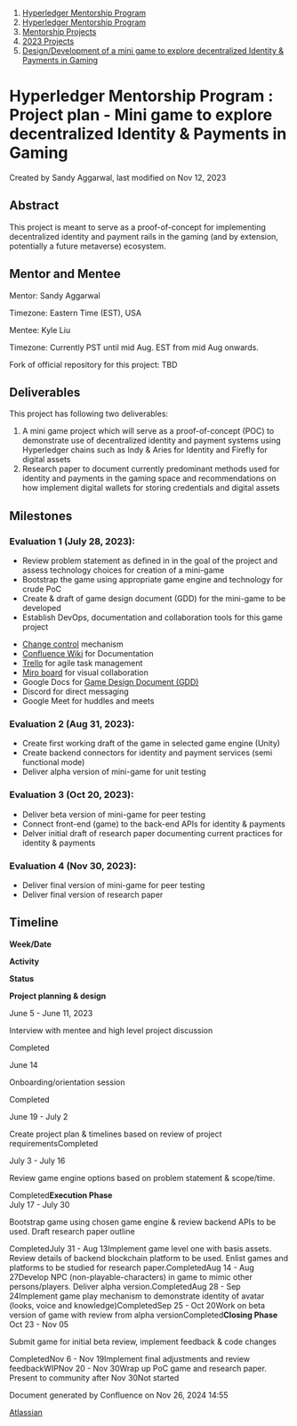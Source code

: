 1. [Hyperledger Mentorship Program](index.html)
2. [Hyperledger Mentorship Program](Hyperledger-Mentorship-Program_21954571.html)
3. [Mentorship Projects](Mentorship-Projects_21954604.html)
4. [2023 Projects](2023-Projects_21954865.html)
5. [Design/Development of a mini game to explore decentralized Identity &amp; Payments in Gaming](21954915.html)

# Hyperledger Mentorship Program : Project plan - Mini game to explore decentralized Identity &amp; Payments in Gaming

Created by Sandy Aggarwal, last modified on Nov 12, 2023

## **Abstract**

This project is meant to serve as a proof-of-concept for implementing decentralized identity and payment rails in the gaming (and by extension, potentially a future metaverse) ecosystem.

## **Mentor and Mentee**

Mentor: Sandy Aggarwal

Timezone: Eastern Time (EST), USA

Mentee: Kyle Liu

Timezone: Currently PST until mid Aug. EST from mid Aug onwards. 

Fork of official repository for this project: TBD

## **Deliverables**

This project has following two deliverables: 

1. A mini game project which will serve as a proof-of-concept (POC) to demonstrate use of decentralized identity and payment systems using Hyperledger chains such as Indy &amp; Aries for Identity and Firefly for digital assets
2. Research paper to document currently predominant methods used for identity and payments in the gaming space and recommendations on how implement digital wallets for storing credentials and digital assets

## **Milestones**

### **Evaluation 1 (July 28, 2023):**

- Review problem statement as defined in in the goal of the project and assess technology choices for creation of a mini-game
- Bootstrap the game using appropriate game engine and technology for crude PoC
- Create &amp; draft of game design document (GDD) for the mini-game to be developed
- Establish DevOps, documentation and collaboration tools for this game project

<!--THE END-->

- [Change control](https://dashboard.unity3d.com/devops/organizations/2474258917383/plastic-scm/organizations/Flamebom/repositories/HyperledgerPOC) mechanism
- [Confluence Wiki](https://lf-hyperledger.atlassian.net/wiki/x/DkFHAQ) for Documentation
- [Trello](https://trello.com/b/5o5QQu3x/hyperledger-mentorship-project) for agile task management
- [Miro board](https://miro.com/welcomeonboard/Q2RNdGdvblRvdHZkQW9IOEFrUmRCRVFUWU1lZXZQUzlQTXBLemNYS2RKT05SOXo3bVZzVndjMnhubTlRanFCbHwzNDU4NzY0NTQ1MDQ3NTk4NTMzfDI=?share_link_id=342683668340) for visual collaboration
- Google Docs for [Game Design Document (GDD)](https://docs.google.com/document/d/1pn1JizQbDnJ8SgonxRL1Kl-sGq2N8rGxMgWiOYRgaBc/edit?usp=sharing)
- Discord for direct messaging
- Google Meet for huddles and meets

### **Evaluation 2 (Aug 31, 2023):**

- Create first working draft of the game in selected game engine (Unity)
- Create backend connectors for identity and payment services (semi functional mode)
- Deliver alpha version of mini-game for unit testing

### **Evaluation 3 (Oct 20, 2023):**

- Deliver beta version of mini-game for peer testing
- Connect front-end (game) to the back-end APIs for identity &amp; payments
- Delver initial draft of research paper documenting current practices for identity &amp; payments

### **Evaluation 4 (Nov 30, 2023):**

- Deliver final version of mini-game for peer testing
- Deliver final version of research paper

## **Timeline**

**Week/Date**

**Activity**

**Status**

**Project planning &amp; design**

June 5 - June 11, 2023

Interview with mentee and high level project discussion

Completed

June 14

Onboarding/orientation session

Completed

June 19 - July 2

Create project plan &amp; timelines based on review of project requirementsCompleted

July 3 - July 16

Review game engine options based on problem statement &amp; scope/time. 

Completed**Execution Phase**  
July 17 - July 30 

Bootstrap game using chosen game engine &amp; review backend APIs to be used. Draft research paper outline

CompletedJuly 31 - Aug 13Implement game level one with basis assets. Review details of backend blockchain platform to be used. Enlist games and platforms to be studied for research paper.CompletedAug 14 - Aug 27Develop NPC (non-playable-characters) in game to mimic other persons/players. Deliver alpha version.CompletedAug 28 - Sep 24Implement game play mechanism to demonstrate identity of avatar (looks, voice and knowledge)CompletedSep 25 - Oct 20Work on beta version of game with review from alpha versionCompleted**Closing Phase**  
Oct 23 - Nov 05

Submit game for initial beta review, implement feedback &amp; code changes

CompletedNov 6 - Nov 19Implement final adjustments and review feedbackWIPNov 20 - Nov 30Wrap up PoC game and research paper. Present to community after Nov 30Not started

Document generated by Confluence on Nov 26, 2024 14:55

[Atlassian](http://www.atlassian.com/)
